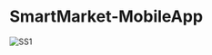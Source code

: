 # SmartMarket-MobileApp

![SS1](https://user-images.githubusercontent.com/29532729/62936285-14210180-bdd2-11e9-8f71-64b381e1beb2.jpg)


